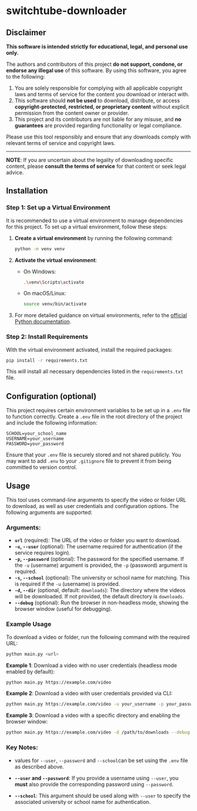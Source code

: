 # switchtube-downloader

## Disclaimer

**This software is intended strictly for **educational, legal, and personal use** only.**

The authors and contributors of this project **do not support, condone, or endorse any illegal use** of this software. By using this software, you agree to the following:

1. You are solely responsible for complying with all applicable copyright laws and terms of service for the content you download or interact with.
2. This software should **not be used** to download, distribute, or access **copyright-protected, restricted, or proprietary content** without explicit permission from the content owner or provider.
3. This project and its contributors are not liable for any misuse, and **no guarantees** are provided regarding functionality or legal compliance.

Please use this tool responsibly and ensure that any downloads comply with relevant terms of service and copyright laws.

---

**NOTE**: If you are uncertain about the legality of downloading specific content, please **consult the terms of service** for that content or seek legal advice.



## Installation

### Step 1: Set up a Virtual Environment

It is recommended to use a virtual environment to manage dependencies for this project. To set up a virtual environment, follow these steps:

1. **Create a virtual environment** by running the following command:
   ```bash
   python -m venv venv
   ```

2. **Activate the virtual environment**:
   - On Windows:
     ```bash
     .\venv\Scripts\activate
     ```
   - On macOS/Linux:
     ```bash
     source venv/bin/activate
     ```

3. For more detailed guidance on virtual environments, refer to the [official Python documentation](https://docs.python.org/3/library/venv.html).

### Step 2: Install Requirements

With the virtual environment activated, install the required packages:
```bash
pip install -r requirements.txt
```

This will install all necessary dependencies listed in the `requirements.txt` file.



## Configuration (optional)

This project requires certain environment variables to be set up in a `.env` file to function correctly. Create a `.env` file in the root directory of the project and include the following information:

```plaintext
SCHOOL=your_school_name
USERNAME=your_username
PASSWORD=your_password
```
Ensure that your `.env` file is securely stored and not shared publicly. You may want to add `.env` to your `.gitignore` file to prevent it from being committed to version control.


## Usage

This tool uses command-line arguments to specify the video or folder URL to download, as well as user credentials and configuration options. The following arguments are supported:

### Arguments:

- **`url`** (required): The URL of the video or folder you want to download.
- **`-u`, `--user`** (optional): The username required for authentication (if the service requires login).
- **`-p`, `--password`** (optional): The password for the specified username. If the `-u` (username) argument is provided, the `-p` (password) argument is required.
- **`-s`, `--school`** (optional): The university or school name for matching. This is required if the `-u` (username) is provided.
- **`-d`, `--dir`** (optional, default: `downloads`): The directory where the videos will be downloaded. If not provided, the default directory is `downloads`.
- **`--debug`** (optional): Run the browser in non-headless mode, showing the browser window (useful for debugging).

### Example Usage

To download a video or folder, run the following command with the required URL:

```bash
python main.py <url>
```

**Example 1**: Download a video with no user credentials (headless mode enabled by default):

```bash
python main.py https://example.com/video
```

**Example 2**: Download a video with user credentials provided via CLI:

```bash
python main.py https://example.com/video -u your_username -p your_password -s your_school
```

**Example 3**: Download a video with a specific directory and enabling the browser window:

```bash
python main.py https://example.com/video -d /path/to/downloads --debug
```

### Key Notes:
- values for `--user`, `--password` and `--school`can be set using the `.env` file as described above.

- **`--user` and `--password`**: If you provide a username using `--user`, you **must** also provide the corresponding password using `--password`.
- **`--school`**: This argument should be used along with `--user` to specify the associated university or school name for authentication.


